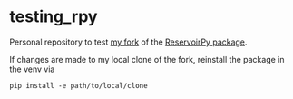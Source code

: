 # testing_rpy

Personal repository to test [my fork](https://github.com/DuncDennis/reservoirpy) of the 
[ReservoirPy package](https://github.com/reservoirpy/reservoirpy). 

If changes are made to my local clone of the fork, reinstall the package in the venv via 
```
pip install -e path/to/local/clone
```

